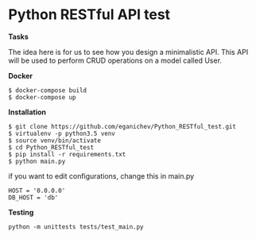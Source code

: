 Python RESTful API test
======================================

**Tasks**

The idea here is for us to see how you design a minimalistic API. This API will be 
used to perform CRUD operations on a model called User.

**Docker**
```
$ docker-compose build
$ docker-compose up
```

**Installation**
```
$ git clone https://github.com/eganichev/Python_RESTful_test.git
$ virtualenv -p python3.5 venv
$ source venv/bin/activate
$ cd Python_RESTful_test
$ pip install -r requirements.txt
$ python main.py
```
if you want to edit configurations, change this in main.py 
```
HOST = '0.0.0.0'
DB_HOST = 'db'
```

**Testing**
```
python -m unittests tests/test_main.py
```
